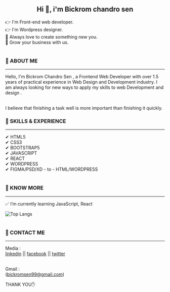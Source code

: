 <h2 align='center'> Hi 👋, i'm Bickrom chandro sen </h2>
<p>
👉 I'm Front-end web developer. </br>
👉 I'm Wordpress designer. </br>
💪 Always love to create something new you.  </br>
🤝 Grow your business with us.  </br> </br>
</p>
 <h3> 🚩 ABOUT ME </h3> 
<hr color='black'>
Hello, I'm Bickrom Chandro Sen , a Frontend Web Developer with over 1.5 years of practical experience in Web Design and Development industry. I am always looking for new ways to apply my skills to web Development and design . </br> </br>

I believe that finishing a task well is more important than finishing it quickly. </br>

<h3> 🚩 SKILLS & EXPERIENCE </h3> 
<hr color='black'>
<p>
 ✔  HTML5  </br>
 ✔  CSS3   </br>
 ✔  BOOTSTRAP5  </br>
 ✔  JAVASCRIPT  </br>
 ✔  REACT  </br>
 ✔  WORDPRESS </br> 
 ✔  FIGMA/PSD/XD - to - HTML/WORDPRESS </br> </br>

<h3> 🚩 KNOW MORE </h3> 
<hr color='black'>
<p>✅ I’m currently learning JavaScript, React </p>

![Top Langs](https://github-readme-stats.vercel.app/api/top-langs/?username=anuraghazra&layout=compact)  </br> </br>

<h3> 🤝 CONTACT ME </h3> 
<hr color='black'>  
Media : </br>
  <a href="https://www.linkedin.com/in/bickrom99/">linkedin</a> ||
<a href="https://www.facebook.com/bickrom99/">facebook</a> || 
<a href="https://twitter.com/bickrom99">twitter</a> </br> </br>

Gmail : </br>
 (bickromsen99@gmail.com)  
<p>THANK YOU✋</p>


